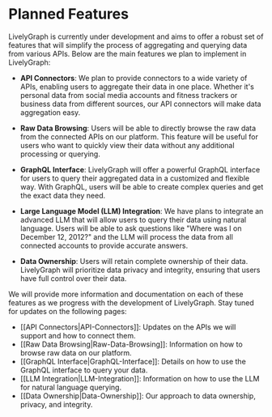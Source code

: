# Planned Features

LivelyGraph is currently under development and aims to offer a robust set of features that will simplify the process of aggregating and querying data from various APIs. Below are the main features we plan to implement in LivelyGraph:

- **API Connectors**:
  We plan to provide connectors to a wide variety of APIs, enabling users to aggregate their data in one place. Whether it's personal data from social media accounts and fitness trackers or business data from different sources, our API connectors will make data aggregation easy.

- **Raw Data Browsing**:
  Users will be able to directly browse the raw data from the connected APIs on our platform. This feature will be useful for users who want to quickly view their data without any additional processing or querying.

- **GraphQL Interface**:
  LivelyGraph will offer a powerful GraphQL interface for users to query their aggregated data in a customized and flexible way. With GraphQL, users will be able to create complex queries and get the exact data they need.

- **Large Language Model (LLM) Integration**:
  We have plans to integrate an advanced LLM that will allow users to query their data using natural language. Users will be able to ask questions like "Where was I on December 12, 2012?" and the LLM will process the data from all connected accounts to provide accurate answers.

- **Data Ownership**:
  Users will retain complete ownership of their data. LivelyGraph will prioritize data privacy and integrity, ensuring that users have full control over their data.

We will provide more information and documentation on each of these features as we progress with the development of LivelyGraph. Stay tuned for updates on the following pages:

- [[API Connectors|API-Connectors]]: Updates on the APIs we will support and how to connect them.
- [[Raw Data Browsing|Raw-Data-Browsing]]: Information on how to browse raw data on our platform.
- [[GraphQL Interface|GraphQL-Interface]]: Details on how to use the GraphQL interface to query your data.
- [[LLM Integration|LLM-Integration]]: Information on how to use the LLM for natural language querying.
- [[Data Ownership|Data-Ownership]]: Our approach to data ownership, privacy, and integrity.
